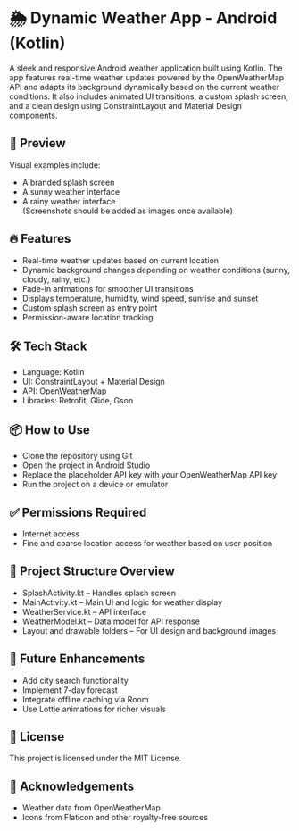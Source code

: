 # 🌦️ Dynamic Weather App - Android (Kotlin)

A sleek and responsive Android weather application built using Kotlin. The app features real-time weather updates powered by the OpenWeatherMap API and adapts its background dynamically based on the current weather conditions. It also includes animated UI transitions, a custom splash screen, and a clean design using ConstraintLayout and Material Design components.

## 📸 Preview

Visual examples include:
- A branded splash screen
- A sunny weather interface
- A rainy weather interface  
(Screenshots should be added as images once available)

## 🔥 Features

- Real-time weather updates based on current location
- Dynamic background changes depending on weather conditions (sunny, cloudy, rainy, etc.)
- Fade-in animations for smoother UI transitions
- Displays temperature, humidity, wind speed, sunrise and sunset
- Custom splash screen as entry point
- Permission-aware location tracking

## 🛠️ Tech Stack

- Language: Kotlin  
- UI: ConstraintLayout + Material Design  
- API: OpenWeatherMap  
- Libraries: Retrofit, Glide, Gson

## 📦 How to Use

- Clone the repository using Git
- Open the project in Android Studio
- Replace the placeholder API key with your OpenWeatherMap API key
- Run the project on a device or emulator

## ✅ Permissions Required

- Internet access
- Fine and coarse location access for weather based on user position

## 📁 Project Structure Overview

- SplashActivity.kt – Handles splash screen
- MainActivity.kt – Main UI and logic for weather display
- WeatherService.kt – API interface
- WeatherModel.kt – Data model for API response
- Layout and drawable folders – For UI design and background images

## 🔮 Future Enhancements

- Add city search functionality
- Implement 7-day forecast
- Integrate offline caching via Room
- Use Lottie animations for richer visuals

## 📘 License

This project is licensed under the MIT License.

## 🙌 Acknowledgements

- Weather data from OpenWeatherMap  
- Icons from Flaticon and other royalty-free sources
